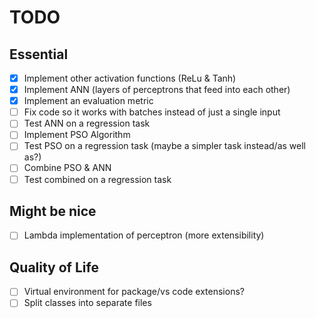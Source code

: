 # TODO

## Essential

- [x] Implement other activation functions (ReLu & Tanh)
- [x] Implement ANN (layers of perceptrons that feed into each other)
- [x] Implement an evaluation metric
- [ ] Fix code so it works with batches instead of just a single input
- [ ] Test ANN on a regression task
- [ ] Implement PSO Algorithm
- [ ] Test PSO on a regression task (maybe a simpler task instead/as well as?)
- [ ] Combine PSO & ANN
- [ ] Test combined on a regression task

## Might be nice

- [ ] Lambda implementation of perceptron (more extensibility)

## Quality of Life

- [ ] Virtual environment for package/vs code extensions?
- [ ] Split classes into separate files
